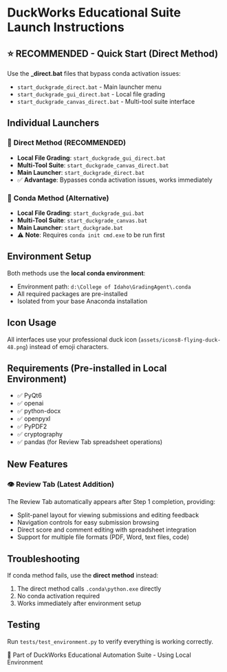 # DuckWorks Educational Suite Launch Instructions

## ⭐ **RECOMMENDED - Quick Start (Direct Method)**
Use the **_direct.bat** files that bypass conda activation issues:
- `start_duckgrade_direct.bat` - Main launcher menu
- `start_duckgrade_gui_direct.bat` - Local file grading
- `start_duckgrade_canvas_direct.bat` - Multi-tool suite interface

## Individual Launchers

### 🎯 **Direct Method (RECOMMENDED)**
- **Local File Grading**: `start_duckgrade_gui_direct.bat`
- **Multi-Tool Suite**: `start_duckgrade_canvas_direct.bat`
- **Main Launcher**: `start_duckgrade_direct.bat`
- ✅ **Advantage**: Bypasses conda activation issues, works immediately

### 🔧 **Conda Method (Alternative)**
- **Local File Grading**: `start_duckgrade_gui.bat`
- **Multi-Tool Suite**: `start_duckgrade_canvas.bat`
- **Main Launcher**: `start_duckgrade.bat`
- ⚠️ **Note**: Requires `conda init cmd.exe` to be run first

## Environment Setup
Both methods use the **local conda environment**:
- Environment path: `d:\College of Idaho\GradingAgent\.conda`
- All required packages are pre-installed
- Isolated from your base Anaconda installation

## Icon Usage
All interfaces use your professional duck icon (`assets/icons8-flying-duck-48.png`) instead of emoji characters.

## Requirements (Pre-installed in Local Environment)
- ✅ PyQt6
- ✅ openai
- ✅ python-docx
- ✅ openpyxl
- ✅ PyPDF2
- ✅ cryptography
- ✅ pandas (for Review Tab spreadsheet operations)

## New Features
### 👁️ Review Tab (Latest Addition)
The Review Tab automatically appears after Step 1 completion, providing:
- Split-panel layout for viewing submissions and editing feedback
- Navigation controls for easy submission browsing
- Direct score and comment editing with spreadsheet integration
- Support for multiple file formats (PDF, Word, text files, code)

## Troubleshooting
If conda method fails, use the **direct method** instead:
1. The direct method calls `.conda\python.exe` directly
2. No conda activation required
3. Works immediately after environment setup

## Testing
Run `tests/test_environment.py` to verify everything is working correctly.

🦆 Part of DuckWorks Educational Automation Suite - Using Local Environment
